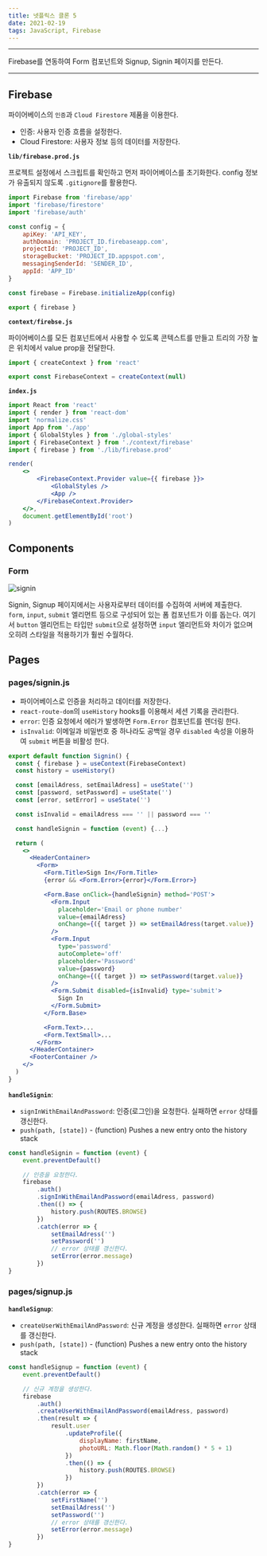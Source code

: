 ```yaml
---
title: 넷플릭스 클론 5
date: 2021-02-19
tags: JavaScript, Firebase
---
```


---

Firebase를 연동하여 Form 컴포넌트와 Signup, Signin 페이지를 만든다.

---

## Firebase

파이어베이스의 `인증`과 `Cloud Firestore` 제품을 이용한다.

- 인증: 사용자 인증 흐름을 설정한다.
- Cloud Firestore: 사용자 정보 등의 데이터를 저장한다.

**`lib/firebase.prod.js`**

프로젝트 설정에서 스크립트를 확인하고 먼저 파이어베이스를 초기화한다. config 정보가 유출되지 않도록 `.gitignore`를 활용한다.

```javascript
import Firebase from 'firebase/app'
import 'firebase/firestore'
import 'firebase/auth'

const config = {
	apiKey: 'API_KEY',
	authDomain: 'PROJECT_ID.firebaseapp.com',
	projectId: 'PROJECT_ID',
	storageBucket: 'PROJECT_ID.appspot.com',
	messagingSenderId: 'SENDER_ID',
	appId: 'APP_ID'
}

const firebase = Firebase.initializeApp(config)

export { firebase }
```

**`context/firebse.js`**

파이어베이스를 모든 컴포넌트에서 사용할 수 있도록 콘텍스트를 만들고 트리의 가장 높은 위치에서 value prop을 전달한다.

```javascript
import { createContext } from 'react'

export const FirebaseContext = createContext(null)
```

**`index.js`**

```jsx
import React from 'react'
import { render } from 'react-dom'
import 'normalize.css'
import App from './app'
import { GlobalStyles } from './global-styles'
import { FirebaseContext } from './context/firebase'
import { firebase } from './lib/firebase.prod'

render(
	<>
		<FirebaseContext.Provider value={{ firebase }}>
			<GlobalStyles />
			<App />
		</FirebaseContext.Provider>
	</>,
	document.getElementById('root')
)
```

## Components

### Form

![signin](static/signin.png)

Signin, Signup 페이지에서는 사용자로부터 데이터를 수집하여 서버에 제출한다. `form`, `input`, `submit` 엘리먼트 등으로 구성되어 있는 폼 컴포넌트가 이를 돕는다. 여기서 `button` 엘리먼트는 타입만 `submit`으로 설정하면 `input` 엘리먼트와 차이가 없으며 오히려 스타일을 적용하기가 훨씬 수월하다.

## Pages

### pages/signin.js

- 파이어베이스로 인증을 처리하고 데이터를 저장한다.
- `react-route-dom`의 `useHistory` hooks를 이용해서 세션 기록을 관리한다.
- `error`: 인증 요청에서 에러가 발생하면 `Form.Error` 컴포넌트를 렌더링 한다.
- `isInvalid`: 이메일과 비밀번호 중 하나라도 공백일 경우 `disabled` 속성을 이용하여 `submit` 버튼을 비활성 한다.

```jsx
export default function Signin() {
  const { firebase } = useContext(FirebaseContext)
  const history = useHistory()

  const [emailAdress, setEmailAdress] = useState('')
  const [password, setPassword] = useState('')
  const [error, setError] = useState('')

  const isInvalid = emailAdress === '' || password === ''

  const handleSignin = function (event) {...}

  return (
    <>
      <HeaderContainer>
        <Form>
          <Form.Title>Sign In</Form.Title>
          {error && <Form.Error>{error}</Form.Error>}

          <Form.Base onClick={handleSignin} method='POST'>
            <Form.Input
              placeholder='Email or phone number'
              value={emailAdress}
              onChange={({ target }) => setEmailAdress(target.value)}
            />
            <Form.Input
              type='password'
              autoComplete='off'
              placeholder='Password'
              value={password}
              onChange={({ target }) => setPassword(target.value)}
            />
            <Form.Submit disabled={isInvalid} type='submit'>
              Sign In
            </Form.Submit>
          </Form.Base>

          <Form.Text>...
          <Form.TextSmall>...
        </Form>
      </HeaderContainer>
      <FooterContainer />
    </>
  )
}
```

**`handleSignin`**:

- `signInWithEmailAndPassword`: 인증(로그인)을 요청한다. 실패하면 `error` 상태를 갱신한다.
- `push(path, [state])` - (function) Pushes a new entry onto the history stack

```javascript
const handleSignin = function (event) {
	event.preventDefault()

	// 인증을 요청한다.
	firebase
		.auth()
		.signInWithEmailAndPassword(emailAdress, password)
		.then(() => {
			history.push(ROUTES.BROWSE)
		})
		.catch(error => {
			setEmailAdress('')
			setPassword('')
			// error 상태를 갱신한다.
			setError(error.message)
		})
}
```

### pages/signup.js

**`handleSignup`**:

- `createUserWithEmailAndPassword`: 신규 계정을 생성한다. 실패하면 `error` 상태를 갱신한다.
- `push(path, [state])` - (function) Pushes a new entry onto the history stack

```javascript
const handleSignup = function (event) {
	event.preventDefault()

	// 신규 계정을 생성한다.
	firebase
		.auth()
		.createUserWithEmailAndPassword(emailAdress, password)
		.then(result => {
			result.user
				.updateProfile({
					displayName: firstName,
					photoURL: Math.floor(Math.random() * 5 + 1)
				})
				.then(() => {
					history.push(ROUTES.BROWSE)
				})
		})
		.catch(error => {
			setFirstName('')
			setEmailAdress('')
			setPassword('')
			// error 상태를 갱신한다.
			setError(error.message)
		})
}
```
